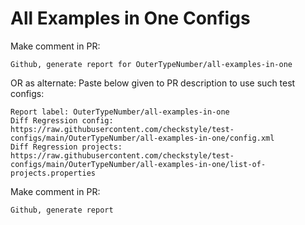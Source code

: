 # All Examples in One Configs
Make comment in PR:
```
Github, generate report for OuterTypeNumber/all-examples-in-one
```
OR as alternate:
Paste below given to PR description to use such test configs:
```
Report label: OuterTypeNumber/all-examples-in-one
Diff Regression config: https://raw.githubusercontent.com/checkstyle/test-configs/main/OuterTypeNumber/all-examples-in-one/config.xml
Diff Regression projects: https://raw.githubusercontent.com/checkstyle/test-configs/main/OuterTypeNumber/all-examples-in-one/list-of-projects.properties
```
Make comment in PR:
```
Github, generate report
```
